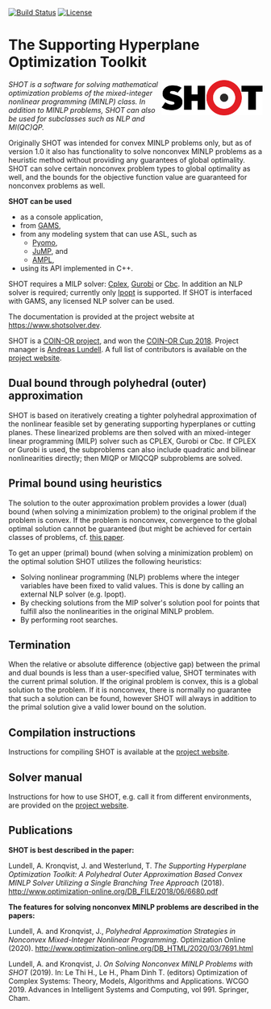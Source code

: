 [![Build Status](https://travis-ci.org/coin-or/SHOT.svg?branch=master)](https://travis-ci.org/coin-or/SHOT) 
[![License](https://img.shields.io/badge/License-EPL%202.0-red.svg)](https://opensource.org/licenses/EPL-1.0)


# The Supporting Hyperplane Optimization Toolkit

<img align="right" width="200" src="SHOT.png">*SHOT is a software for solving mathematical optimization problems of the mixed-integer nonlinear programming (MINLP) class. In addition to MINLP problems, SHOT can also be used for subclasses such as NLP and MI(QC)QP.*

Originally SHOT was intended for convex MINLP problems only, but as of version 1.0 it also has functionality to solve nonconvex MINLP problems as a heuristic method without providing any guarantees of global optimality. SHOT can solve certain nonconvex problem types to global optimality as well, and the bounds for the objective function value are guaranteed for nonconvex problems as well.

**SHOT can be used**
- as a console application,
- from [GAMS](https://www.gams.com),
- from any modeling system that can use ASL, such as
  - [Pyomo](https://www.pyomo.org), 
  - [JuMP](https://github.com/JuliaOpt/JuMP.jl), and 
  - [AMPL](https://www.ampl.com),
- using its API implemented in C++.

SHOT requires a MILP solver: [Cplex](https://www.ibm.com/analytics/cplex-optimizer), [Gurobi](https://www.gurobi.com) or [Cbc](https://www.github.com/coin-or/Cbc). In addition an NLP solver is required; currently only [Ipopt](https://www.github.com/coin-or/Ipopt) is supported. If SHOT is interfaced with GAMS, any licensed NLP solver can be used.

The documentation is provided at the project website at https://www.shotsolver.dev.

SHOT is a [COIN-OR project](https://www.coin-or.org), and won the [COIN-OR Cup 2018](https://www.coin-or.org/2018-coin-or-cup-winner/). Project manager is [Andreas Lundell](https://www.researchgate.net/profile/Andreas_Lundell). A full list of contributors is available on the [project website](https://shotsolver.dev/shot/about-shot/contributors).

## Dual bound through polyhedral (outer) approximation

SHOT is based on iteratively creating a tighter polyhedral approximation of the nonlinear feasible set by generating supporting hyperplanes or cutting planes. These linearized problems are then solved with an mixed-integer linear programming (MILP) solver such as CPLEX, Gurobi or Cbc. If CPLEX or Gurobi is used, the subproblems can also include quadratic and bilinear nonlinearities directly; then MIQP or MIQCQP subproblems are solved. 

## Primal bound using heuristics

The solution to the outer approximation problem provides a lower (dual) bound (when solving a minimization problem) to the original problem if the problem is convex. If the problem is nonconvex, convergence to the global optimal solution cannot be guaranteed (but might be achieved for certain classes of problems, cf. [this paper](http://www.optimization-online.org/DB_HTML/2020/03/7691.html). 

To get an upper (primal) bound (when solving a minimization problem) on the optimal solution SHOT utilizes the following heuristics:
- Solving nonlinear programming (NLP) problems where the integer variables have been fixed to valid values. This is done by calling an external NLP solver (e.g. Ipopt).
- By checking solutions from the MIP solver's solution pool for points that fulfill also the nonlinearities in the original MINLP problem.
- By performing root searches. 

## Termination

When the relative or absolute difference (objective gap) between the primal and dual bounds is less than a user-specified value, SHOT terminates with the current primal solution. If the original problem is convex, this is a global solution to the problem. If it is nonconvex, there is normally no guarantee that such a solution can be found, however SHOT will always in addition to the primal solution give a valid lower bound on the solution. 

## Compilation instructions

Instructions for compiling SHOT is available at the [project website](https://shotsolver.dev/shot/about-shot/compiling).

## Solver manual

Instructions for how to use SHOT, e.g. call it from different environments, are provided on the [project website](https://shotsolver.dev/shot/using-shot/getting-started).

## Publications

**SHOT is best described in the paper:**

Lundell, A. Kronqvist, J. and Westerlund, T. *The Supporting Hyperplane Optimization Toolkit: A Polyhedral Outer Approximation Based 
Convex MINLP Solver Utilizing a Single Branching Tree Approach* (2018). http://www.optimization-online.org/DB_FILE/2018/06/6680.pdf

**The features for solving nonconvex MINLP problems are described in the papers:**

Lundell, A. and Kronqvist, J., *Polyhedral Approximation Strategies in Nonconvex Mixed-Integer Nonlinear Programming*. Optimization Online (2020). http://www.optimization-online.org/DB_HTML/2020/03/7691.html

Lundell, A. and Kronqvist, J. *On Solving Nonconvex MINLP Problems with SHOT* (2019). In: Le Thi H., Le H., Pham Dinh T. (editors) Optimization of Complex Systems: Theory, Models, Algorithms and Applications. WCGO 2019. Advances in Intelligent Systems and Computing, vol 991. Springer, Cham.
